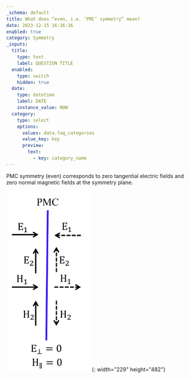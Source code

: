 ```yaml
---
_schema: default
title: What does “even, i.e. ‘PMC’ symmetry” mean?
date: 2023-12-15 16:26:26
enabled: true
category: Symmetry
_inputs:
  title:
    type: text
    label: QUESTION TITLE
  enabled:
    type: switch
    hidden: true
  date:
    type: datetime
    label: DATE
    instance_value: NOW
  category:
    type: select
    options:
      values: data.faq_categories
      value_key: key
      preview:
        text:
          - key: category_name
---
```

PMC symmetry (even) corresponds to zero tangential electric fields and zero normal magnetic fields at the symmetry plane.

![](./img/pmc-1.png){: width="229" height="482"}
